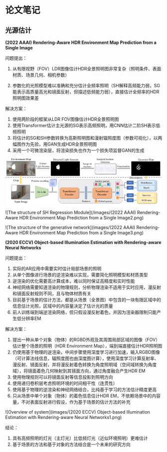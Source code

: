# 论文笔记

## 光源估计

**(2022 AAAI) Rendering-Aware HDR Environment Map Prediction from a Single Image**

问题提出：

1. 从有限视野（FOV）LDR图像估计HDR全景照明图非常复杂（照明条件、表面材质、场景几何、相机参数）

2. 参数化的光照模型难以准确和充分估计全频率照明（SH解释高频能力弱，SG能表示高质量高光和镜面反射，但描述低频能力弱），直接估计全频率的HDR照明图效果差

解决方案：

1. 使用两阶段的框架从LDR FOV图像估计HDR全景照明图
2. 使用Transformer估计主光源的SG表示高频照明，用CNN估计二阶SH表示低频照明
3. 将估计的SG和SH参数转换为高斯照明图和漫射辐照度图（参数可视化），以两幅图作为先验，用GAN生成HDR全景照明图
4. 采用一个可微渲染层，将渲染损失也作为一个损失项监督GAN的生成

![The structure of SG Regression Module](https://github.com/NiceLP/illumination-estimation-note/blob/main/images/(2022%20AAAI)%20Rendering-Aware%20HDR%20Environment%20Map%20Prediction%20from%20a%20Single%20Image1.png?raw=true)

![The structure of SH Regression Module](/images/(2022 AAAI) Rendering-Aware HDR Environment Map Prediction from a Single Image2.png)

![The structure of the generative network](images/(2022 AAAI) Rendering-Aware HDR Environment Map Prediction from a Single Image3.png)



**(2020 ECCV) Object-based Illumination Estimation with Rendering-aware Neural Networks**

问题提出：

1. 实际的AR应用中需要实时估计局部场景的照明
2. 从单个图像进行场景的逆渲染难以实现，需要简化照明模型和材质类型
3. 逆渲染的优化需要高计算成本，难以同时保证高精度和实时性能
4. 神经网络需要知道渲染的物理规则，分析物理渲染不适用于实时应用，漫反射和镜面反射规则不同，且与物体材质有关
5. 目前基于场景的估计方法，都是从场景（全景图）中包含的一块有限区域中的信息估计光照，区域中的内容量决定了估计光的质量
6. 前人训练端到端逆渲染网络，但只假设漫反射着色，并因为渲染器限制只能产生低分辨率EM

解决方案：

1. 提出一种从单个对象（物体）的RGBD外观及其周围局部区域的图像（FOV）估计整个场景的照明（HDR Environment Map），端到端直接估计HDR照明图
2. 仍使用基于物理的逆渲染，中间步骤使用深度学习进行加速，输入RGBD图像（可计算法线信息，辐照度图也由深度图计算），使用深度学习计算反射率、漫反射、镜面反射，并将漫反射着色转换为角度照明域（空间域转换为角度域），将镜面着色几何映射到其镜面方向，通过角度融合产生HDR EM
3. 使用物理规则可以将镜面反射等信息投影到照明方向
4. 使用递归卷积层考虑照明环境的时间相干性（连贯性）
5. 使用基于物理的逆渲染和神经网络结合，比纯基于学习的方法估计精度更高
6. 只从场景中单个对象（物体）的着色信息估计HDR EM，不依赖场景中的内容量，不对表面反射进行假设，作为基于场景的估计方法的补充

![Overview of system](images/(2020 ECCV) Object-based Illumination Estimation with Rendering-aware Neural Networks1.png)

结论：

1. 具有高频照明的灯光（主灯光）比低频灯光（近似环境照明）更难估计
2. 基于场景的方法和基于对象的方法结合是一个未来的研究方向

